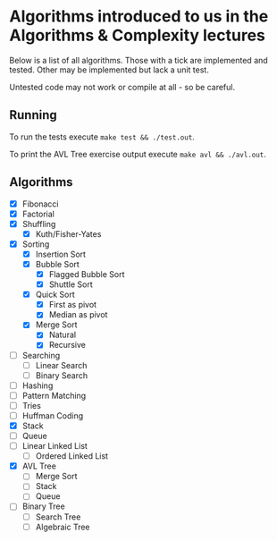 # Algorithms introduced to us in the Algorithms & Complexity lectures

Below is a list of all algorithms.
Those with a tick are implemented and tested.
Other may be implemented but lack a unit test.

Untested code may not work or compile at all - so be careful.

## Running
To run the tests execute `make test && ./test.out`.

To print the AVL Tree exercise output execute `make avl && ./avl.out`.

## Algorithms

- [x] Fibonacci
- [x] Factorial
- [x] Shuffling
  - [x] Kuth/Fisher-Yates
- [x] Sorting
  - [x] Insertion Sort
  - [x] Bubble Sort
    - [x] Flagged Bubble Sort
    - [x] Shuttle Sort
  - [x] Quick Sort
    - [x] First as pivot
    - [x] Median as pivot
  - [x] Merge Sort
    - [x] Natural
    - [x] Recursive
- [ ] Searching
  - [ ] Linear Search
  - [ ] Binary Search
- [ ] Hashing
- [ ] Pattern Matching
- [ ] Tries
- [ ] Huffman Coding
- [x] Stack
- [ ] Queue
- [ ] Linear Linked List
  - [ ] Ordered Linked List
- [x] AVL Tree
  - [ ] Merge Sort
  - [ ] Stack
  - [ ] Queue
- [ ] Binary Tree
  - [ ] Search Tree
  - [ ] Algebraic Tree
